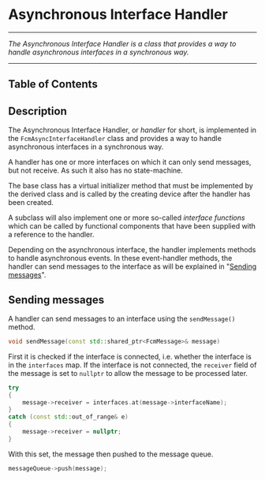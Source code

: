 # Asynchronous Interface Handler
****
_The Asynchronous Interface Handler is a class that provides a way to handle asynchronous interfaces in a synchronous way._
****

## Table of Contents

## Description
The Asynchronous Interface Handler, or _handler_ for short, is implemented in the `FcmAsyncInterfaceHandler` class and provides a way to handle asynchronous interfaces in a synchronous way.

A handler has one or more interfaces on which it can only send messages, but not receive. As such it also has no state-machine.

The base class has a virtual initializer method that must be implemented by the derived class and is called by the creating device after the handler has been created.

A subclass will also implement one or more so-called _interface functions_ which can be called by functional components that have been supplied with a reference to the handler.

Depending on the asynchronous interface, the handler implements methods to handle asynchronous events. In these event-handler methods, the handler can send messages to the interface as will be explained in "[Sending messages](#sending-messages)".

## Sending messages
A handler can send messages to an interface using the `sendMessage()` method.

```cpp
void sendMessage(const std::shared_ptr<FcmMessage>& message)
```

First it is checked if the interface is connected, i.e. whether the interface is in the `interfaces` map. If the interface is not connected, the ``receiver`` field of the message is set to `nullptr` to allow the message to be processed later.

```cpp
try
{
    message->receiver = interfaces.at(message->interfaceName);
}
catch (const std::out_of_range& e)
{
    message->receiver = nullptr;
}
```

With this set, the message then pushed to the message queue.

```cpp
messageQueue->push(message);
```



